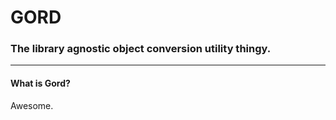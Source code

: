 # GORD

### The library agnostic object conversion utility thingy.

***

#### What is Gord?

Awesome.